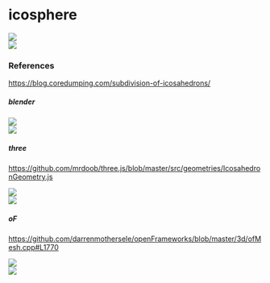 # icosphere

![](./fig1.png)    
![](./fig2.png)

### References

https://blog.coredumping.com/subdivision-of-icosahedrons/

##### blender    
![](./blender/fig1.png)    
![](./blender/fig2.png)

##### three

https://github.com/mrdoob/three.js/blob/master/src/geometries/IcosahedronGeometry.js

![](./three/fig1.png)    
![](./three/fig2.png)

##### oF    
https://github.com/darrenmothersele/openFrameworks/blob/master/3d/ofMesh.cpp#L1770

![](./oF/fig1.png)    
![](./oF/fig2.png)
